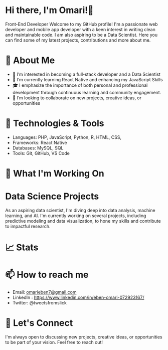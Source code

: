 # Hi there, I'm Omari!👋
Front-End Developer
Welcome to my GitHub profile! I'm a passionate web developer and mobile app developer with a keen interest in writing clean and maintainable code. I am also aspiring to be a Data Scientist.  Here you can find some of my latest projects, contributions and more about me.
# 🚀 About Me
- 👀 I’m interested in becoming a full-stack developer and a Data Scientist
- 🌱 I’m currently learning React Native and enhancing my JavaScript Skills
- 🎓 I emphasize the importance of both personal and professional development through continuous learning and community engagement.
- 💞️ I’m looking to collaborate on new projects, creative ideas, or opportunities
<!--- 📫 How to reach me omarieben7@gmail.com -->
<!--- ⚡ Fun fact: ...-->


# 🔧 Technologies & Tools
- Languages: PHP, JavaScript, Python, R, HTML, CSS,
- Frameworks: React Native
- Databases: MySQL, SQL
- Tools: Git, GitHub, VS Code

# 🌱 What I'm Working On

# Data Science Projects
As an aspiring data scientist, I'm diving deep into data analysis, machine learning, and AI. I'm currently working on several projects, including predictive modeling and data visualization, to hone my skills and contribute to impactful research.

# 📈 Stats

# 📫 How to reach me
- Email: omarieben7@gmail.com
- LinkedIn : https://www.linkedin.com/in/eben-omari-072923167/
- Twitter: @tweetsfromslick

# 💬 Let's Connect
I'm always open to discussing new projects, creative ideas, or opportunities to be part of your vision. Feel free to reach out!


<!---
Kojo-Jr/Kojo-Jr is a ✨ special ✨ repository because its `README.md` (this file) appears on your GitHub profile.
You can click the Preview link to take a look at your changes.
--->
